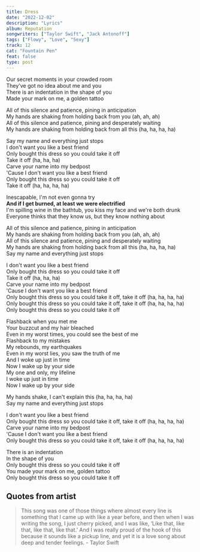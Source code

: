 ```yaml
---
title: Dress
date: "2022-12-02"
description: "Lyrics"
album: Reputation
songwriters: ["Taylor Swift", "Jack Antonoff"]
tags: ["Flowy", "Love", "Sexy"]
track: 12
cat: "Fountain Pen"
feat: false
type: post
---
```


<p className='verse-one'>
Our secret moments in your crowded room <br />
They've got no idea about me and you <br />
There is an indentation in the shape of you <br />
Made your mark on me, a golden tattoo <br />
</p>
<p className='pre-chorus'>
All of this silence and patience, pining in anticipation <br />
My hands are shaking from holding back from you (ah, ah, ah) <br />
All of this silence and patience, pining and desperately waiting <br />
My hands are shaking from holding back from all this (ha, ha, ha, ha) <br />
</p>
<p className='chorus'>
Say my name and everything just stops <br />
I don't want you like a best friend <br />
Only bought this dress so you could take it off <br />
Take it off (ha, ha, ha) <br />
Carve your name into my bedpost <br />
'Cause I don't want you like a best friend <br />
Only bought this dress so you could take it off <br />
Take it off (ha, ha, ha, ha) <br />
</p>
<p className='verse-two'>
Inescapable, I'm not even gonna try <br />
<strong className="fav-line">
And if I get burned, at least we were electrified <br />
</strong>
I'm spilling wine in the bathtub, you kiss my face and we're both drunk <br />
Everyone thinks that they know us, but they know nothing about <br />
</p>
<p className='pre-chorus'>
All of this silence and patience, pining in anticipation <br />
My hands are shaking from holding back from you (ah, ah, ah) <br />
All of this silence and patience, pining and desperately waiting <br />
My hands are shaking from holding back from all this (ha, ha, ha, ha) <br />
Say my name and everything just stops <br />
</p>
<p className='chorus'>
I don't want you like a best friend <br />
Only bought this dress so you could take it off <br />
Take it off (ha, ha, ha) <br />
Carve your name into my bedpost <br />
'Cause I don't want you like a best friend <br />
Only bought this dress so you could take it off, take it off (ha, ha, ha, ha) <br />
Only bought this dress so you could take it off, take it off (ha, ha, ha, ha) <br />
Only bought this dress so you could take it off <br />
</p>
<p className='bridge'>
Flashback when you met me <br />
Your buzzcut and my hair bleached <br />
Even in my worst times, you could see the best of me <br />
Flashback to my mistakes <br />
My rebounds, my earthquakes <br />
Even in my worst lies, you saw the truth of me <br />
And I woke up just in time <br />
Now I wake up by your side <br />
My one and only, my lifeline <br />
I woke up just in time <br />
Now I wake up by your side <br />
</p>
<p className='pre-chorus'>
My hands shake, I can't explain this (ha, ha, ha, ha) <br />
Say my name and everything just stops <br />
</p>
<p className='chorus'>
I don't want you like a best friend <br />
Only bought this dress so you could take it off, take it off (ha, ha, ha, ha) <br />
Carve your name into my bedpost <br />
'Cause I don't want you like a best friend <br />
Only bought this dress so you could take it off, take it off (ha, ha, ha, ha) <br />
</p>
<p className='outro'>
There is an indentation <br />
In the shape of you <br />
Only bought this dress so you could take it off <br />
You made your mark on me, golden tattoo <br />
Only bought this dress so you could take it off <br />
</p>

## Quotes from artist

<blockquote>
This song was one of those things where almost every line is something that I came up with like a year before, and then when I was writing the song, I just cherry picked, and I was like, ‘Like that, like that, like that, like that.’ And I was really proud of the hook of this because it sounds like a pickup line, and yet it is a love song about deep and tender feelings. - Taylor Swift
</blockquote>
